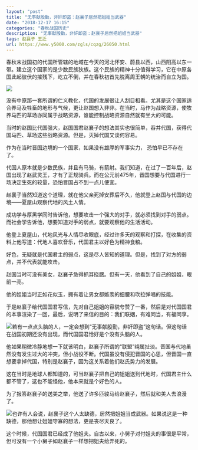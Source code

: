 ```yaml
---
layout: "post"
title: "无事献殷勤，非奸即盗：赵襄子居然把姐姐当武器"
date: "2018-12-17 16:15"
categories: "春秋战国历史"
description: "无事献殷勤，非奸即盗：赵襄子居然把姐姐当武器"
tags: 赵襄子 王迁
url: https://www.y5000.com/zgls/cqzg/26050.html
---
```






春秋末战国初的代国所管辖的地域在今天的河北怀安、蔚县以西，山西阳高以东一带。建立这个国家的是少数民族狄族。这个民族的精神十分值得学习，它在中原各国此起彼伏的摧残下，屹立不倒，并在春秋初首先脱离周王朝的统治而自立为国。

![](https://img.y5000.com/uploads/allimg/171022/13-1G022094255L1.jpg)

没有中原那一套所谓的仁义教化，代国的发展很让人刮目相看。尤其是这个国家适合养马及牲畜的地形与气候，更让赵国想入非非。在当时，马作为战略资源，使牧养马匹的草场亦同属于战略资源，谁能控制战略资源自然就有坐大的可能。

当时的赵国比代国强大，赵国国君赵襄子的想法其实也很简单，吞并代国，获得代国马匹、草场这些战略资源。但是，灭掉代国又谈何容易。

作为在当时晋国边境的一个国家，如果没有雄厚的军事实力， 恐怕早已不存在了。

代国人原本就是少数民族，并且有马骑，有箭射。我们知道，在过了一百年后，赵国出现了赵武灵王，才有了正规骑兵。而在公元前475年，晋国想要与代国进行一场决定生死的较量，恐怕晋国占不到一点儿便宜。

赵襄子当然知道这个道理，就在他父亲死掉安葬后不久，他就登上赵国与代国的边境——夏屋山观察代地的风土人情。

成功学与厚黑学同时告诉他，想要攻击一个强大的对手，就必须找到对手的弱点。而社会学告诉他，想要知道对手的弱点，就要观察他的生活活动。

他登上夏屋山，代地风光与人情尽收眼底，经过许多天的观察和打探，在收集的资料上他写道：代地人喜欢音乐，代国君主以好色为精神食粮。

好色，无疑就是代国君主的弱点，这是尽人皆知的道理。但是，找到了对方的弱点，并不代表就能攻击。

赵国当时可没有美女，赵襄子急得抓耳挠腮。但有一天，他看到了自己的姐姐，眼前一亮。

他的姐姐当时正如花似玉，拥有着让男女都嫉羡的细腰和吹拉弹唱的技能。

于是赵襄子给代国国君写信，先对自己姐姐的容貌夸赞了一番，然后是对代国国君的本事渲染了一回，最后，说明了来信的目的：我们联姻，有难同当，有福同享。

![](https://img.y5000.comfile:///C:%5CUsers%5CADMINI~1%5CAppData%5CLocal%5CTemp%5Cksohtml%5Cwps13B9.tmp.png)若有一点点头脑的人，一定会想到“无事献殷勤，非奸即盗”这句话。但这句话在战国初期还没有出现，而代国国君恰好是个没有头脑的人。

他如果稍微冷静地想一下就该明白，赵襄子所谓的“联盟”纯属扯淡。晋国与代地虽然没有发生过大的冲突，但小战役不断。代国虽没有侵犯晋国的心思，但晋国一直想要拿掉代国，特别是赵襄子，因为这关系着他们赵氏势力的发展。

这在当时是地球人都知道的，可当赵襄子把自己的姐姐送到代地时，代国君主什么都不管了，这也不能怪他，他本来就是个好色的人。

为了报答赵襄子的送美之举，他送了许多匹骏马给赵襄子，然后就和美人去浪漫了。

![](https://img.y5000.comfile:///C:%5CUsers%5CADMINI~1%5CAppData%5CLocal%5CTemp%5Cksohtml%5Cwps13BA.tmp.png)也许有人会说，赵襄子这个人太缺德，居然把姐姐当成武器。如果说这是一种缺德，那他想让姐姐守寡的想法，更是丧尽天良了。

这个时候，代国国君已经成了他姐夫。自古以来，小舅子对付姐夫的事很是平常，但可没有一个小舅子如赵襄子一样想把姐夫给弄死的。
